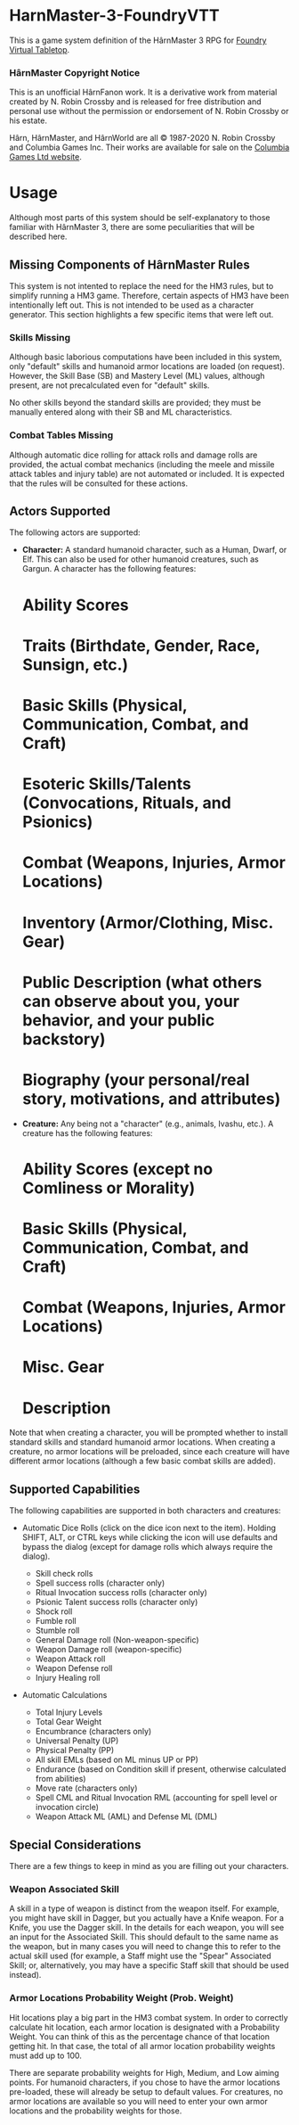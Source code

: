 # HarnMaster-3-FoundryVTT

This is a game system definition of the H&acirc;rnMaster 3 RPG for [Foundry Virtual Tabletop](http://foundryvtt.com/).

### H&acirc;rnMaster Copyright Notice

This is an unofficial H&acirc;rnFanon work. It is a derivative work from material created by N. Robin Crossby and is released for free distribution and personal use without the permission or endorsement of N. Robin Crossby or his estate.

H&acirc;rn, H&acirc;rnMaster, and H&acirc;rnWorld are all &copy; 1987-2020 N. Robin Crossby and Columbia Games Inc. Their works are available for sale on the [Columbia Games Ltd website](http://columbiagames.com/harn/).

# Usage

Although most parts of this system should be self-explanatory to those familiar with H&acirc;rnMaster 3, there are some peculiarities that will be described here.

## Missing Components of H&acirc;rnMaster Rules

This system is not intented to replace the need for the HM3 rules, but to simplify running a HM3 game.  Therefore, certain aspects of HM3 have been intentionally left out.  This is not intended to be used as a character generator.  This section highlights a few specific items that were left out.

### Skills Missing

Although basic laborious computations have been included in this system, only "default" skills and humanoid armor locations are loaded (on request).  However, the Skill Base (SB) and Mastery Level (ML) values, although present, are not precalculated even for "default" skills.

No other skills beyond the standard skills are provided; they must be manually entered along with their SB and ML characteristics.

### Combat Tables Missing

Although automatic dice rolling for attack rolls and damage rolls are provided, the actual combat mechanics (including the meele and missile attack tables and injury table) are not automated or included.  It is expected that the rules will be consulted for these actions.

## Actors Supported

The following actors are supported:

* __Character:__ A standard humanoid character, such as a Human, Dwarf, or Elf.  This can also be used for other humanoid creatures, such as Gargun.  A character has the following features:
  # Ability Scores
  # Traits (Birthdate, Gender, Race, Sunsign, etc.)
  # Basic Skills (Physical, Communication, Combat, and Craft)
  # Esoteric Skills/Talents (Convocations, Rituals, and Psionics)
  # Combat (Weapons, Injuries, Armor Locations)
  # Inventory (Armor/Clothing, Misc. Gear)
  # Public Description (what others can observe about you, your behavior, and your public backstory)
  # Biography (your personal/real story, motivations, and attributes)

* __Creature:__ Any being not a "character" (e.g., animals, Ivashu, etc.).  A creature has the following features:
  # Ability Scores (except no Comliness or Morality)
  # Basic Skills (Physical, Communication, Combat, and Craft)
  # Combat (Weapons, Injuries, Armor Locations)
  # Misc. Gear
  # Description

Note that when creating a character, you will be prompted whether to install standard skills and standard humanoid armor locations.  When creating a creature, no armor locations will be preloaded, since each creature will have different armor locations (although a few basic combat skills are added).

## Supported Capabilities

The following capabilities are supported in both characters and creatures:

* Automatic Dice Rolls (click on the dice icon next to the item). Holding SHIFT, ALT, or CTRL keys while clicking the icon will use defaults and bypass the dialog (except for damage rolls which always require the dialog).
  * Skill check rolls
  * Spell success rolls (character only)
  * Ritual Invocation success rolls (character only)
  * Psionic Talent success rolls (character only)
  * Shock roll
  * Fumble roll
  * Stumble roll
  * General Damage roll (Non-weapon-specific)
  * Weapon Damage roll (weapon-specific)
  * Weapon Attack roll
  * Weapon Defense roll
  * Injury Healing roll

* Automatic Calculations
  * Total Injury Levels
  * Total Gear Weight
  * Encumbrance (characters only)
  * Universal Penalty (UP)
  * Physical Penalty (PP)
  * All skill EMLs (based on ML minus UP or PP)
  * Endurance (based on Condition skill if present, otherwise calculated from abilities)
  * Move rate (characters only)
  * Spell CML and Ritual Invocation RML (accounting for spell level or invocation circle)
  * Weapon Attack ML (AML) and Defense ML (DML)

## Special Considerations

There are a few things to keep in mind as you are filling out your characters.

### Weapon Associated Skill

A skill in a type of weapon is distinct from the weapon itself.  For example, you might have skill in Dagger, but you actually have a Knife weapon.  For a Knife, you use the Dagger skill.  In the details for each weapon, you will see an input for the Associated Skill.  This should default to the same name as the weapon, but in many cases you will need to change this to refer to the actual skill used (for example, a Staff might use the "Spear" Associated Skill; or, alternatively, you may have a specific Staff skill that should be used instead).

### Armor Locations Probability Weight (Prob. Weight)

Hit locations play a big part in the HM3 combat system.  In order to correctly calculate hit location, each armor location is designated with a Probability Weight.  You can think of this as the percentage chance of that location getting hit.  In that case, the total of all armor location probability weights must add up to 100.

There are separate probability weights for High, Medium, and Low aiming points.  For humanoid characters, if you chose to have the armor locations pre-loaded, these will already be setup to default values.  For creatures, no armor locations are available so you will need to enter your own armor locations and the probability weights for those.
